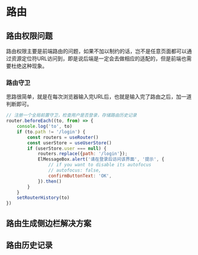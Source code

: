 # 路由

## 路由权限问题
路由权限主要是前端路由的问题，如果不加以制约的话，岂不是任意页面都可以通过资源定位符URL访问到，即是说后端是一定会去做相应的适配的，但是前端也需要杜绝这种现象。

### 路由守卫
思路很简单，就是在每次浏览器输入完URL后，也就是输入完了路由之后，加一道判断即可。
```js
// 注册一个全局前置守卫，检查用户是否登录，存储路由历史记录
router.beforeEach((to, from) => {
    console.log('to', to)
    if (to.path != '/login') {
        const routers = useRouter()
        const userStore = useUserStore()
        if (userStore.user === null) {
            routers.replace({path: '/login'});
            ElMessageBox.alert('请在登录后访问该界面', '提示', {
                // if you want to disable its autofocus
                // autofocus: false,
                confirmButtonText: 'OK',
            }).then()
        }
    }
    setRouterHistory(to)
})
```



## 路由生成侧边栏解决方案

## 路由历史记录

